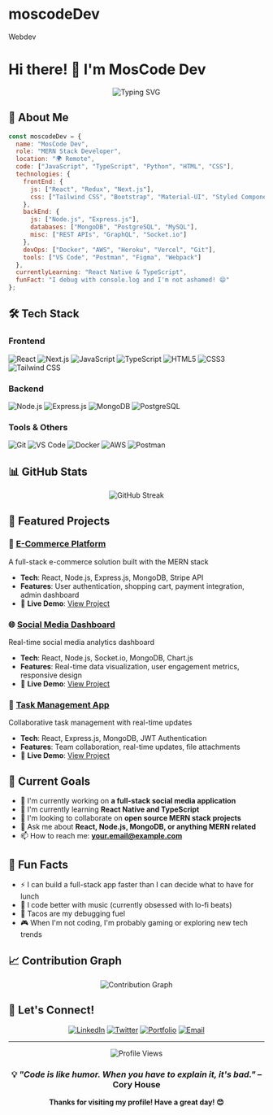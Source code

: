 # moscodeDev
Webdev
# Hi there! 👋 I'm MosCode Dev

<div align="center">
  <img src="https://readme-typing-svg.herokuapp.com?font=Fira+Code&size=30&duration=3000&pause=1000&color=61DAFB&center=true&vCenter=true&width=600&lines=MERN+Stack+Developer;Full+Stack+Engineer;JavaScript+Enthusiast;Building+Modern+Web+Apps" alt="Typing SVG" />
</div>

## 🚀 About Me

```javascript
const moscodeDev = {
  name: "MosCode Dev",
  role: "MERN Stack Developer",
  location: "🌍 Remote",
  code: ["JavaScript", "TypeScript", "Python", "HTML", "CSS"],
  technologies: {
    frontEnd: {
      js: ["React", "Redux", "Next.js"],
      css: ["Tailwind CSS", "Bootstrap", "Material-UI", "Styled Components"]
    },
    backEnd: {
      js: ["Node.js", "Express.js"],
      databases: ["MongoDB", "PostgreSQL", "MySQL"],
      misc: ["REST APIs", "GraphQL", "Socket.io"]
    },
    devOps: ["Docker", "AWS", "Heroku", "Vercel", "Git"],
    tools: ["VS Code", "Postman", "Figma", "Webpack"]
  },
  currentlyLearning: "React Native & TypeScript",
  funFact: "I debug with console.log and I'm not ashamed! 😄"
};
```

## 🛠️ Tech Stack

### Frontend
![React](https://img.shields.io/badge/-React-61DAFB?style=flat-square&logo=react&logoColor=white)
![Next.js](https://img.shields.io/badge/-Next.js-000000?style=flat-square&logo=next.js&logoColor=white)
![JavaScript](https://img.shields.io/badge/-JavaScript-F7DF1E?style=flat-square&logo=javascript&logoColor=black)
![TypeScript](https://img.shields.io/badge/-TypeScript-3178C6?style=flat-square&logo=typescript&logoColor=white)
![HTML5](https://img.shields.io/badge/-HTML5-E34F26?style=flat-square&logo=html5&logoColor=white)
![CSS3](https://img.shields.io/badge/-CSS3-1572B6?style=flat-square&logo=css3&logoColor=white)
![Tailwind CSS](https://img.shields.io/badge/-Tailwind%20CSS-38B2AC?style=flat-square&logo=tailwind-css&logoColor=white)

### Backend
![Node.js](https://img.shields.io/badge/-Node.js-339933?style=flat-square&logo=node.js&logoColor=white)
![Express.js](https://img.shields.io/badge/-Express.js-000000?style=flat-square&logo=express&logoColor=white)
![MongoDB](https://img.shields.io/badge/-MongoDB-47A248?style=flat-square&logo=mongodb&logoColor=white)
![PostgreSQL](https://img.shields.io/badge/-PostgreSQL-336791?style=flat-square&logo=postgresql&logoColor=white)

### Tools & Others
![Git](https://img.shields.io/badge/-Git-F05032?style=flat-square&logo=git&logoColor=white)
![VS Code](https://img.shields.io/badge/-VS%20Code-007ACC?style=flat-square&logo=visual-studio-code&logoColor=white)
![Docker](https://img.shields.io/badge/-Docker-2496ED?style=flat-square&logo=docker&logoColor=white)
![AWS](https://img.shields.io/badge/-AWS-232F3E?style=flat-square&logo=amazon-aws&logoColor=white)
![Postman](https://img.shields.io/badge/-Postman-FF6C37?style=flat-square&logo=postman&logoColor=white)

## 📊 GitHub Stats

<div align="center">
  <img src="https://github-readme-streak-stats.herokuapp.com/?user=MoscodeDev&theme=react&hide_border=true&stroke=0D1117&background=0D1117&ring=61DAFB&fire=61DAFB&currStreakLabel=61DAFB" alt="GitHub Streak" />
</div>

## 🚀 Featured Projects

### 📱 [E-Commerce Platform](https://github.com/YOUR_USERNAME/ecommerce-app)
A full-stack e-commerce solution built with the MERN stack
- **Tech**: React, Node.js, Express.js, MongoDB, Stripe API
- **Features**: User authentication, shopping cart, payment integration, admin dashboard
- 🌟 **Live Demo**: [View Project](https://your-ecommerce-demo.com)

### 🌐 [Social Media Dashboard](https://github.com/YOUR_USERNAME/social-dashboard)
Real-time social media analytics dashboard
- **Tech**: React, Node.js, Socket.io, MongoDB, Chart.js
- **Features**: Real-time data visualization, user engagement metrics, responsive design
- 🌟 **Live Demo**: [View Project](https://your-dashboard-demo.com)

### 📝 [Task Management App](https://github.com/YOUR_USERNAME/task-manager)
Collaborative task management with real-time updates
- **Tech**: React, Express.js, MongoDB, JWT Authentication
- **Features**: Team collaboration, real-time updates, file attachments
- 🌟 **Live Demo**: [View Project](https://your-taskmanager-demo.com)

## 🎯 Current Goals

- 🔭 I'm currently working on **a full-stack social media application**
- 🌱 I'm currently learning **React Native and TypeScript**
- 👯 I'm looking to collaborate on **open source MERN stack projects**
- 💬 Ask me about **React, Node.js, MongoDB, or anything MERN related**
- 📫 How to reach me: **your.email@example.com**

## 🌟 Fun Facts

- ⚡ I can build a full-stack app faster than I can decide what to have for lunch
- 🎵 I code better with music (currently obsessed with lo-fi beats)
- 🌮 Tacos are my debugging fuel
- 🎮 When I'm not coding, I'm probably gaming or exploring new tech trends

## 📈 Contribution Graph

<div align="center">
  <img src="https://github-readme-activity-graph.vercel.app/graph?username=MoscodeDev&bg_color=0D1117&color=61DAFB&line=61DAFB&point=FFFFFF&area=true&hide_border=true" alt="Contribution Graph" />
</div>

## 🤝 Let's Connect!

<div align="center">
  
[![LinkedIn](https://img.shields.io/badge/-LinkedIn-0077B5?style=for-the-badge&logo=linkedin&logoColor=white)](https://linkedin.com/in/YOUR_LINKEDIN)
[![Twitter](https://img.shields.io/badge/-Twitter-1DA1F2?style=for-the-badge&logo=twitter&logoColor=white)](https://twitter.com/YOUR_TWITTER)
[![Portfolio](https://img.shields.io/badge/-Portfolio-000000?style=for-the-badge&logo=react&logoColor=61DAFB)](https://your-portfolio.com)
[![Email](https://img.shields.io/badge/-Email-D14836?style=for-the-badge&logo=gmail&logoColor=white)](mailto:your.email@example.com)

</div>

---

<div align="center">
  <img src="https://komarev.com/ghpvc/?username=YOUR_USERNAME&color=61DAFB&style=flat-square&label=Profile+Views" alt="Profile Views" />
</div>

<div align="center">
  
### 💡 *"Code is like humor. When you have to explain it, it's bad."* – Cory House

**Thanks for visiting my profile! Have a great day! 😊**

</div>
